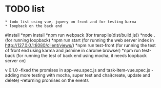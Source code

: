 # TODO list 
	* todo list using vue, jquery on front and for testing karma 
	* loopback on the back end 
#install 
	*npm install
	*npm run webpack (for transpile(dist/build.js))
	*node . (for running loopback) 
	*npm run start (for running the web server index in http://127.0.0.1:8080/client/views/)
	*npm run test-front (for running the test of front end using karma and jasmine in chrome browser)
	*npm run test-back (for running the test of back end using mocha, it needs loopback server on)

v 0.1.0
	-fixed the promises in app-veu.spec.js and task-item-vue.spec.js
	-adding more testing with mocha, super test and chai(create, update and delete)
	-returning promises on the events


